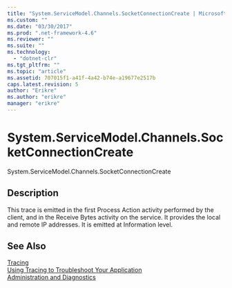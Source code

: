 ```yaml
---
title: "System.ServiceModel.Channels.SocketConnectionCreate | Microsoft Docs"
ms.custom: ""
ms.date: "03/30/2017"
ms.prod: ".net-framework-4.6"
ms.reviewer: ""
ms.suite: ""
ms.technology: 
  - "dotnet-clr"
ms.tgt_pltfrm: ""
ms.topic: "article"
ms.assetid: 707015f1-a41f-4a42-b74e-a19677e2517b
caps.latest.revision: 5
author: "Erikre"
ms.author: "erikre"
manager: "erikre"
---
```

# System.ServiceModel.Channels.SocketConnectionCreate
System.ServiceModel.Channels.SocketConnectionCreate  
  
## Description  
 This trace is emitted in the first Process Action activity performed by the client, and in the Receive Bytes activity on the service. It provides the local and remote IP addresses. It is emitted at Information level.  
  
## See Also  
 [Tracing](../../../../../docs/framework/wcf/diagnostics/tracing/tracing.md)   
 [Using Tracing to Troubleshoot Your Application](../../../../../docs/framework/wcf/diagnostics/tracing/using-tracing-to-troubleshoot-your-application.md)   
 [Administration and Diagnostics](../../../../../docs/framework/wcf/diagnostics/administration-and-diagnostics.md)